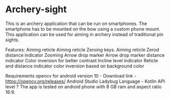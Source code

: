 # Archery-sight
This is an archery application that can be run on smartphones. The smartphone has to be mounted on the bow using a custom phone mount. This application can be used for aiming in archery instead of traditional pin sights.

Features:
Aiming reticle
Aiming reticle Zeroing keys.
Aiming reticle Zerod distance indicator
Zooming
Arrow drop marker
Arrow drop marker distance indicator
Color inversion for better contrast
Incline level indicator
Reticle and distance indicator color inversion based on background color

Requirements
opencv for android version 10 - Download link - https://opencv.org/releases/
Android Studio Ladybug
Language - Kotlin
API level ?
The app is tested on android phone with 8 GB ram and aspect ratio 16:9.

